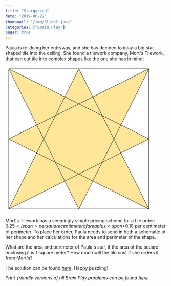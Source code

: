 ```yaml
---
title: "Stargazing"
date: "2019-06-22"
thumbnail: "/img/Slide2.jpeg"
categories: ["Brain Play"]
pager: true
---
```



Paula is re-doing her entryway, and she has decided to inlay a big star-shaped tile into the ceiling. She found a tilework company, Mort's Tilework, that can cut tile into complex shapes like the one she has in mind:

![](/img/Slide2.jpeg)

Mort's Tilework has a seemingly simple pricing scheme for a tile order: <span>$0.25</span> per square centimeter of area plus <span>$0.10 per</span> centimeter of perimeter. To place her order, Paula needs to send in both a schematic of her shape and her calculations for the area and perimeter of the shape.

What are the area and perimeter of Paula's star, if the area of the square enclosing it is 1 square meter? How much will the tile cost if she orders it from Mort's?

The solution can be found [here](/brain-play/stargazing-solution/). Happy puzzling!

*Print-friendly versions of all Brain Play problems can be found [here](/brain-play-problems-and-solutions/ "Brain Play Problems and Solutions").*


